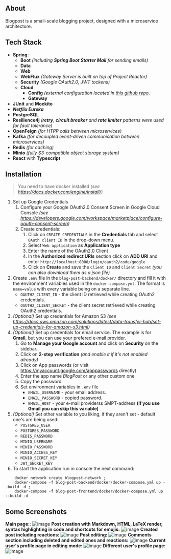 ## About
Blogpost is a small-scale blogging project, designed with a microservice architecture.
## Tech Stack
* **Spring**:
	* **Boot** *(including **Spring Boot Starter Mail** for sending emails)*
	* **Data**
	* **Web**
	* **WebFlux** *(Gateway Server is built on top of Project Reactor)*
	* **Security** *(Google OAuth2.0, JWT tockens)*
	* **Cloud**
		* **Config** *(external configuration located in [this github repo](https://github.com/mmaksymko/blogpost-config/)*.
		* **Gateway**
* **JUnit** and **Mockito**
* ***Netflix Eureka***
* **PostgreSQL**
* **Resilience4j** *(**retry**, **circuit breaker** and **rate limiter** patterns were used for fault tolerance)*
* **OpenFeign** *(for HTPP calls between microservices)*
* **Kafka** *(for decoupled event-driven communication between microservices)*
* **Redis** *(for caching)*
* **Minio** *(fully S3-compatible object storage system)*
* **React** with **Typescript**
## Installation
> You need to have docker installed *(see https://docs.docker.com/engine/install/)*
1. Set up Google Credentials
	1) Configure your Google OAuth2.0 Consent Screen in Google Cloud Console *(see https://developers.google.com/workspace/marketplace/configure-oauth-consent-screen)*
	2) Create credentials:
		1. Click on `CREATE CREDENTIALS` in the **Credentials** tab and select `OAuth client ID` in the drop-down menu.
		2. Select `Web application` as **Application type**
		3. Enter the name of the OAuth2.0 Client
		4. In the **Authorized redirect URIs** section click on **ADD URI** and enter `http://localhost:8080/login/oauth2/code/google`
		5. Click on **Create** and save the `Client ID` and `Client Secret` *(you can also download them as a json file)*
2. Create `.env` file in the `blog-post-backend/docker/` directory and fill it with the environment variables used in the `docker-compose.yml`. The format is `name=value` with every variable being on a separate line.
	- `OAUTH2_CLIENT_ID` - the client ID retrieved while creating OAuth2 credentials.
	- `OAUTH2_CLIENT_SECRET` - the client secret retrieved while creating OAuth2 credentials.
3. *(Optional)* Set up credentials for Amazon S3 *(see https://docs.aws.amazon.com/solutions/latest/data-transfer-hub/set-up-credentials-for-amazon-s3.html)*
4. *(Optional)* Set up credentials for email service. 
The example is for **Gmail**, but you can use your prefered e-mail provider.
	1) Go to **Manage your Google account** and click on **Security** on the sidebar.
	2) Click on **2-step verification** *(and enable it if it's not enabled already)*
	3) Click on App passwords (or visit https://myaccount.google.com/apppasswords directly)
	4) Enter the app name *BlogPost* or any other custom one
	5) Copy the password
	6) Set environment variables in `.env` file
		- `EMAIL_USERNAME` - your email address.
		- `EMAIL_PASSWORD` - copied password.
		- `EMAIL_HOST` - your e-mail providerss SMPT-address **(if you use Gmail you can skip this variable)**
5. *(Optional)* Set other variable to you liking, if they aren't set - default one's are being used:
	- `POSTGRES_USER`
	- `POSTGRES_PASSWORD`
	- `REDIS_PASSWORD`
	- `MINIO_USERNAME`
	- `MINIO_PASSWORD`
	- `MINIO_ACCESS_KEY`
	- `MINIO_SECRET_KEY`
	- `JWT_SECRET_KEY`
6. To start the application run in console the next command:
```
	docker network create blogpost-network ; 
	docker-compose -f blog-post-backend/docker/docker-compose.yml up --build -d ;
	docker-compose -f blog-post-frontend/docker/docker-compose.yml up --build -d
```
## Some Screenshots
**Main page:**:
![image](https://i.ibb.co/NtbdSMg/2024-06-16-151536.png)
**Post creation with Markdown, HTML, LaTeX render, syntax highlighting in code and shortcuts for emojis:**
![image](https://i.ibb.co/9bM1dJK/2024-06-16-043528.png)
**Created post including reactions:**
![image](https://i.ibb.co/qB4WVSm/2024-06-16-044041.png)
**Post editing:**
![image](https://i.ibb.co/H73chCL/2024-06-16-043614.png)
**Comments section including deleted and edited ones and reactions:**
![image](https://i.ibb.co/Wz5rgyQ/2024-06-16-050731.png)
**Current user's profile page in editing mode:**
![image](https://i.ibb.co/HHjFv88/2024-06-16-050948.png)
**Different user's profile page:**
![image](https://i.ibb.co/gFGwTJY/2024-06-16-052115.png)
